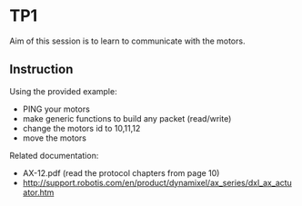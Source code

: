 # TP1

Aim of this session is to learn to communicate with the motors.

## Instruction

Using the provided example:
- PING your motors
- make generic functions to build any packet (read/write)
- change the motors id to 10,11,12
- move the motors

Related documentation:

- AX-12.pdf (read the protocol chapters from page 10)
- http://support.robotis.com/en/product/dynamixel/ax_series/dxl_ax_actuator.htm
